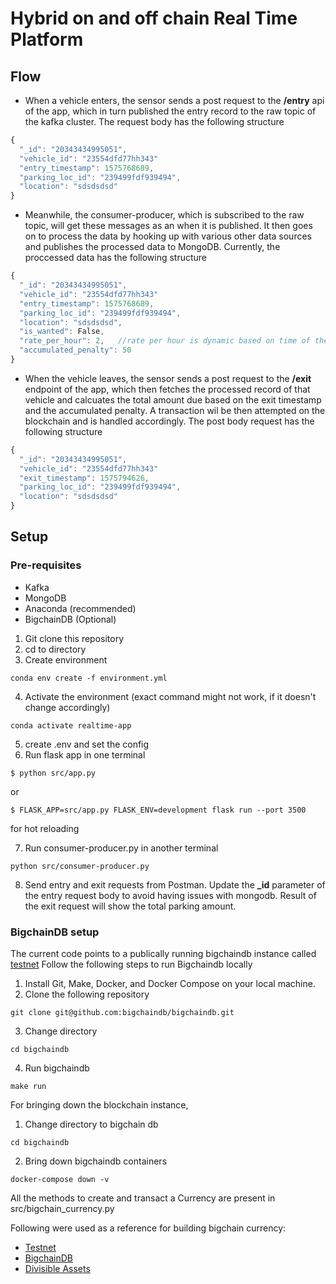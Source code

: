 # Hybrid on and off chain Real Time Platform
## Flow

- When a vehicle enters, the sensor sends a post request to the **/entry** api of the app, which in turn published the entry record to the raw topic of the kafka cluster. The request body has the following structure
```javascript
{
  "_id": "20343434995051",
  "vehicle_id": "23554dfd77hh343"
  "entry_timestamp": 1575768689,
  "parking_loc_id": "239499fdf939494",
  "location": "sdsdsdsd"
}
```
- Meanwhile, the consumer-producer, which is subscribed to the raw topic, will get these messages as an when it is published. It then goes on to process the data by hooking up with various other data sources and publishes the processed data to MongoDB. Currently, the proccessed data has the following structure
```javascript
{
  "_id": "20343434995051",
  "vehicle_id": "23554dfd77hh343"
  "entry_timestamp": 1575768689,
  "parking_loc_id": "239499fdf939494",
  "location": "sdsdsdsd",
  "is_wanted": False,
  "rate_per_hour": 2,   //rate per hour is dynamic based on time of the day and location
  "accumulated_penalty": 50
}
```
- When the vehicle leaves, the sensor sends a post request to the **/exit** endpoint of the app, which then fetches the processed record of that vehicle and calcuates the total amount due based on the exit timestamp and the accumulated penalty. A transaction wil be then attempted on the blockchain and is handled accordingly. The post body request has the following structure
```javascript
{
  "_id": "20343434995051",
  "vehicle_id": "23554dfd77hh343"
  "exit_timestamp": 1575794626,
  "parking_loc_id": "239499fdf939494",
  "location": "sdsdsdsd"
}
```

## Setup

### Pre-requisites
- Kafka
- MongoDB
- Anaconda (recommended)
- BigchainDB (Optional)

1. Git clone this repository
2. cd to directory
3. Create environment
```
conda env create -f environment.yml
```
4. Activate the environment (exact command might not work, if it doesn't change accordingly)
```
conda activate realtime-app
```
5. create .env and set the config
6. Run flask app in one terminal
```
$ python src/app.py
```
or
```
$ FLASK_APP=src/app.py FLASK_ENV=development flask run --port 3500
``` 
for hot reloading

7. Run consumer-producer.py in another terminal
```
python src/consumer-producer.py
```
8. Send entry and exit requests from Postman. Update the **_id** parameter of the entry request body to avoid having issues with mongodb. Result of the exit request will show the total parking amount.

### BigchainDB setup
The current code points to a publically running bigchaindb instance called [testnet](https://test.ipdb.io/ "testnet")
Follow the following steps to run Bigchaindb locally
1. Install Git, Make, Docker, and Docker Compose on your local machine.
2. Clone the following repository
```
git clone git@github.com:bigchaindb/bigchaindb.git
```
3. Change directory
```
cd bigchaindb
```
4. Run bigchaindb
```
make run
```

For bringing down the blockchain instance,
1. Change directory to bigchain db
```
cd bigchaindb
```
2. Bring down bigchaindb containers
```
docker-compose down -v
```

All the methods to create and transact a Currency are present in src/bigchain_currency.py

Following were used as a reference for building bigchain currency:
* [Testnet](https://blog.bigchaindb.com/the-status-of-the-bigchaindb-testnet-90d446edd2b4)
* [BigchainDB](http://docs.bigchaindb.com/en/latest/index.html)
* [Divisible Assets](http://docs.bigchaindb.com/projects/py-driver/en/latest/usage.html#divisible-assets)


